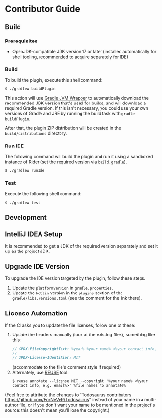 Contributor Guide
=================
<!-- REUSE-IgnoreStart -->

Build
-----

### Prerequisites

- OpenJDK-compatible JDK version 17 or later (installed automatically for shell tooling, recommended to acquire separately for IDE)

### Build

To build the plugin, execute this shell command:

```console
$ ./gradlew buildPlugin
```

This action will use [Gradle JVM Wrapper][gradle-jvm-wrapper] to automatically
download the recommended JDK version that's used for builds, and will download a
required Gradle version. If this isn't necessary, you could use your own
versions of Gradle and JRE by running the build task with `gradle buildPlugin`.

After that, the plugin ZIP distribution will be created in the
`build/distributions` directory.

### Run IDE

The following command will build the plugin and run it using a sandboxed
instance of Rider (set the required version via `build.gradle`).

```console
$ ./gradlew runIde
```

### Test

Execute the following shell command:

```console
$ ./gradlew test
```

Development
-----------

## IntelliJ IDEA Setup

It is recommended to get a JDK of the required version separately and set it up as the project JDK.

Upgrade IDE Version
-------------------
To upgrade the IDE version targeted by the plugin, follow these steps.
1. Update the `platformVersion` in `gradle.properties`.
2. Update the `kotlin` version in the `plugins` section of the `gradle/libs.versions.toml` (see the comment for the link there).

License Automation
------------------
If the CI asks you to update the file licenses, follow one of these:
1. Update the headers manually (look at the existing files), something like this:
   ```csharp
   // SPDX-FileCopyrightText: %year% %your name% <%your contact info, e.g. email%>
   //
   // SPDX-License-Identifier: MIT
   ```
   (accommodate to the file's comment style if required).
2. Alternately, use [REUSE][reuse] tool:
   ```console
   $ reuse annotate --license MIT --copyright '%your name% <%your contact info, e.g. email%>' %file names to annotate%
   ```

(Feel free to attribute the changes to "Todosaurus contributors <https://github.com/ForNeVeR/Todosaurus>" instead of your name in a multi-author file, or if you don't want your name to be mentioned in the project's source: this doesn't mean you'll lose the copyright.)

[gradle-jvm-wrapper]: https://github.com/mfilippov/gradle-jvm-wrapper
[reuse]: https://reuse.software/

<!-- REUSE-IgnoreEnd -->
